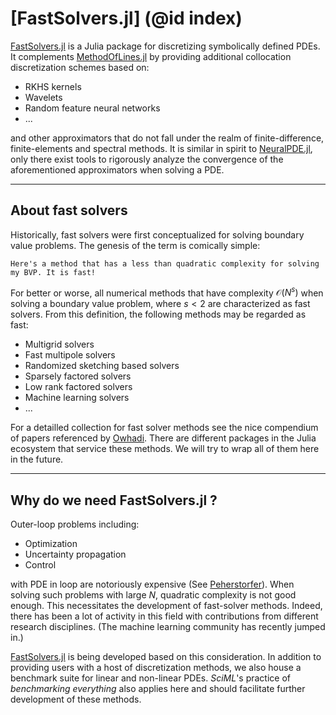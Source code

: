 # [FastSolvers.jl] (@id index)

[FastSolvers.jl](https://github.com/SciML/FastSolvers.jl) is a Julia package for discretizing symbolically defined PDEs. It complements [MethodOfLines.jl](https://github.com/SciML/FastSolvers.jl) by providing additional collocation discretization schemes based on: 

 - RKHS kernels
 - Wavelets
 - Random feature neural networks
 - ...

and other approximators that do not fall under the realm of finite-difference, finite-elements and spectral methods. It is similar in spirit to [NeuralPDE.jl](https://github.com/SciML/NeuralPDE.jl), only there exist tools to rigorously analyze the convergence of the aforementioned approximators when solving a PDE.


---

## About fast solvers

Historically, fast solvers were first conceptualized  for solving boundary value problems. The genesis of the term is comically simple: 

    Here's a method that has a less than quadratic complexity for solving my BVP. It is fast!

For better or worse, all numerical methods that have complexity $\mathcal{O}(N^{s})$ when solving a boundary value problem, where $s<2$ are characterized as fast solvers. From this definition, the following methods may be regarded as fast:

 - Multigrid solvers
 - Fast multipole solvers
 - Randomized sketching based solvers
 - Sparsely factored solvers
 - Low rank factored solvers
 - Machine learning solvers
 - ...

 For a detailled collection for fast solver methods see the nice compendium of papers referenced by [Owhadi](https://arxiv.org/abs/1503.03467). There are different packages in the Julia ecosystem that service these methods. We will try to wrap all of them here in the future.

 --- 

 ## Why do we need FastSolvers.jl ?

Outer-loop problems including:

 - Optimization
 - Uncertainty propagation
 - Control

with PDE in loop are notoriously expensive (See [Peherstorfer](https://arxiv.org/abs/1806.10761)). When solving such problems with large $N$, quadratic complexity is not good enough. This necessitates the development of fast-solver methods. Indeed, there has been a lot of activity in this field with contributions from different research disciplines. (The machine learning community has recently jumped in.) 

[FastSolvers.jl](https://github.com/SciML/FastSolvers.jl) is being developed based on this consideration. In addition to providing users with a host of discretization methods, we also house a benchmark suite for linear and non-linear PDEs. *SciML*'s practice of *benchmarking everything* also applies here and should facilitate further development of these methods.
